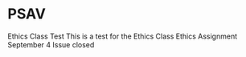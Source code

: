 # PSAV
Ethics Class Test
This is a test for the Ethics Class
Ethics Assignment September 4
Issue closed

